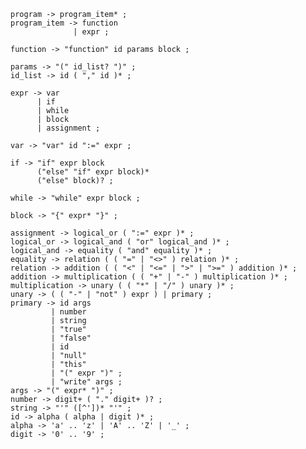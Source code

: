
    program -> program_item* ;
    program_item -> function
                  | expr ;

    function -> "function" id params block ;
    
    params -> "(" id_list? ")" ;
    id_list -> id ( "," id )* ;

    expr -> var
          | if
          | while
          | block
          | assignment ;

    var -> "var" id ":=" expr ;

    if -> "if" expr block
          ("else" "if" expr block)*
          ("else" block)? ;

    while -> "while" expr block ;

    block -> "{" expr* "}" ;

    assignment -> logical_or ( ":=" expr )* ;
    logical_or -> logical_and ( "or" logical_and )* ;
    logical_and -> equality ( "and" equality )* ;
    equality -> relation ( ( "=" | "<>" ) relation )* ;
    relation -> addition ( ( "<" | "<=" | ">" | ">=" ) addition )* ;
    addition -> multiplication ( ( "+" | "-" ) multiplication )* ;
    multiplication -> unary ( ( "*" | "/" ) unary )* ;
    unary -> ( ( "-" | "not" ) expr ) | primary ;
    primary -> id args
             | number
             | string
             | "true"
             | "false"
             | id
             | "null"
             | "this"
             | "(" expr ")" ;
             | "write" args ;
    args -> "(" expr* ")" ;
    number -> digit+ ( "." digit+ )? ;
    string -> "'" ([^'])* "'" ;
    id -> alpha ( alpha | digit )* ;
    alpha -> 'a' .. 'z' | 'A' .. 'Z' | '_' ;
    digit -> '0' .. '9' ;
